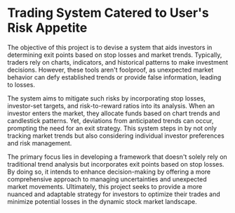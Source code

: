 # Trading System Catered to User's Risk Appetite

The objective of this project is to devise a system that aids investors in determining exit points based on stop losses and market trends. Typically, traders rely on charts, indicators, and historical patterns to make investment decisions. However, these tools aren't foolproof, as unexpected market behavior can defy established trends or provide false information, leading to losses.

The system aims to mitigate such risks by incorporating stop losses, investor-set targets, and risk-to-reward ratios into its analysis. When an investor enters the market, they allocate funds based on chart trends and candlestick patterns. Yet, deviations from anticipated trends can occur, prompting the need for an exit strategy. This system steps in by not only tracking market trends but also considering individual investor preferences and risk management.

The primary focus lies in developing a framework that doesn't solely rely on traditional trend analysis but incorporates exit points based on stop losses. By doing so, it intends to enhance decision-making by offering a more comprehensive approach to managing uncertainties and unexpected market movements. Ultimately, this project seeks to provide a more nuanced and adaptable strategy for investors to optimize their trades and minimize potential losses in the dynamic stock market landscape.

